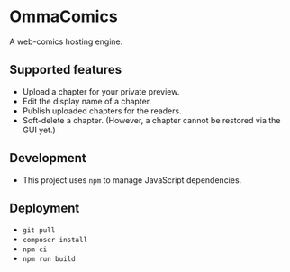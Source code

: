 # OmmaComics

A web-comics hosting engine.

## Supported features

- Upload a chapter for your private preview.
- Edit the display name of a chapter.
- Publish uploaded chapters for the readers.
- Soft-delete a chapter. (However, a chapter cannot be restored via the GUI yet.)

## Development

- This project uses `npm` to manage JavaScript dependencies. 

## Deployment

- `git pull`
- `composer install`
- `npm ci`
- `npm run build`
